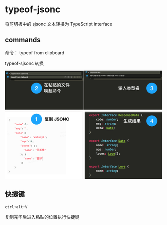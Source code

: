 # typeof-jsonc

将剪切板中的 sjsonc 文本转换为 TypeScript interface

## commands

命令： typeof from clipboard

typeof-sjsonc 转换

![typeof-jsonc](docs/images/typeof-jsonc.png "typeof-jsonc")

## 快捷键

`ctrl+alt+V`

复制完毕后进入粘贴的位置执行快捷键  

